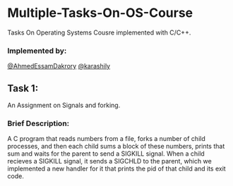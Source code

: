 # Multiple-Tasks-On-OS-Course
Tasks On Operating Systems Cousre implemented with C/C++.

### Implemented by:
[@AhmedEssamDakrory]( https://github.com/AhmedEssamDakrory )
[@karashily]( https://github.com/karashily )

## Task 1:
An Assignment on Signals and forking.

### Brief Description:
A C program that reads numbers from a file, forks a number of child
processes, and then each child sums a block of these numbers, prints
that sum and waits for the parent to send a SIGKILL signal.
When a child recieves a SIGKILL signal, it sends a SIGCHLD to the parent,
which we implemented a new handler for it that prints the pid of that 
child and its exit code.
